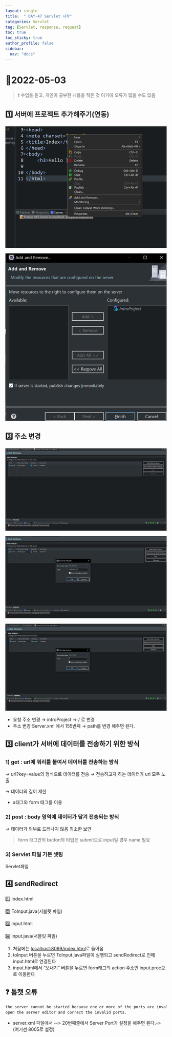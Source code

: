 ```yaml
---
layout: single
title:  " DAY-47 Servlet 시작"
categories: Servlet
tag: [Servlet, response, request]
toc: true
toc_sticky: true
author_profile: false
sidebar:
  nav: "docs"
---
```




# 🎲2022-05-03

<!--Quote-->
> ❗ 수업을 듣고, 개인이 공부한 내용을 적은 것 이기에 오류가 많을 수도 있음



## 1️⃣ 서버에 프로젝트 추가해주기(연동)

![1.png](/assets/images/posts/2022-05-09/1.png)

![2.png](/assets/images/posts/2022-05-09/2.png)

## 2️⃣ 주소 변경

![3.png](/assets/images/posts/2022-05-09/3.png)

![4.png](/assets/images/posts/2022-05-09/4.png)

![5.png](/assets/images/posts/2022-05-09/5.png)



- 요청 주소 변경 → introProject → / 로 변경
- 주소 변경 Server.xml 에서 155번째 <Context docBase="introProject" path="/" reloadable="true" source="org.eclipse.jst.jee.server:introProject"/></Host> → path를 변경 해주면 된다.

## 3️⃣ client가 서버에 데이터를 전송하기 위한 방식

### 1) get : url에 쿼리를 붙여서 데이터를 전송하는 방식



→ url?key=value의 형식으로 데이터를 전송 → 전송하고자 하는 데이터가 url 모두 노출



→ 데이터의 길이 제한
<script src="https://gist.github.com/kimyeong96/f5ea33ea51cf9fcfa527876c32042dfe.js"></script>

- a태그와 form 태그를 이용

### 2) post : body 영역에 데이터가 담겨 전송되는 방식



→ 데이터가 외부로 드러나지 않음 최소한 보안

<script src="https://gist.github.com/kimyeong96/95fe61432cf65ae4fd5358dbaef286ee.js"></script>

> form 태그안의 button의 타입은 submit으로 input일 경우 name 필요


### 3) Servlet 파일 기본 셋팅

Servlet파일

<script src="https://gist.github.com/kimyeong96/b7db0088cbc888d0f130fab531506461.js"></script>

## 4️⃣ sendRedirect

1️⃣ index.html

<script src="https://gist.github.com/kimyeong96/80d003e745920ea2ad2a4c02f25387a1.js"></script>

2️⃣ ToInput.java(서블릿 파일)

<script src="https://gist.github.com/kimyeong96/078fd3fbaf66cea9918b96400d7149c9.js"></script>

3️⃣ input.html

<script src="https://gist.github.com/kimyeong96/393c4ecfa62ce8e1e440a996d83aa1c9.js"></script>

4️⃣ input.java(서블릿 파일)

<script src="https://gist.github.com/kimyeong96/0a0918471393b4321abc5cfc2c78d2be.js"></script>

1. 처음에는 [localhost:8099/index.html](http://localhost:8099/index.html)로 들어옴
2. toInput 버튼을 누르면 ToInput.java파일이 실행되고 sendRedirect로 인해 input.html로 연결된다
3. input.html에서 “보내기” 버튼을 누르면 form태그의 action 주소인 input.proc으로 이동한다


## ❓ 톰캣 오류

```html
the server cannot be started because one or more of the ports are invalid.
open the server editor and correct the invalid ports.
```

- server.xml 파일에서  --><Server port="8005" shutdown="SHUTDOWN"> 20번째줄에서 Server Port가 설정을 해주면 된다.-> (여기선 8005로 설정)